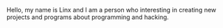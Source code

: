 

Hello, my name is Linx and I am a person who interesting in creating new projects and programs about programming and hacking.
